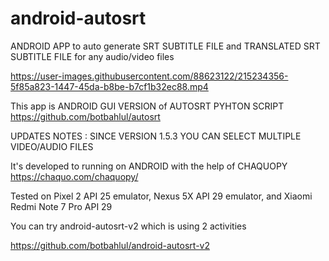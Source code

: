 # android-autosrt
ANDROID APP to auto generate SRT SUBTITLE FILE and TRANSLATED SRT SUBTITLE FILE for any audio/video files

https://user-images.githubusercontent.com/88623122/215234356-5f85a823-1447-45da-b8be-b7cf1b32ec88.mp4

This app is ANDROID GUI VERSION of AUTOSRT PYHTON SCRIPT https://github.com/botbahlul/autosrt

UPDATES NOTES : SINCE VERSION 1.5.3 YOU CAN SELECT MULTIPLE VIDEO/AUDIO FILES

It's developed to running on ANDROID with the help of CHAQUOPY https://chaquo.com/chaquopy/

Tested on Pixel 2 API 25 emulator, Nexus 5X API 29 emulator, and Xiaomi Redmi Note 7 Pro API 29

You can try android-autosrt-v2 which is using 2 activities

https://github.com/botbahlul/android-autosrt-v2
